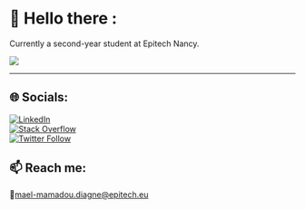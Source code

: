 # 💫 Hello there :
Currently a second-year student at Epitech Nancy.

![](https://github-readme-stats.vercel.app/api/top-langs/?username=Mogza&theme=omni&hide_border=false&include_all_commits=true&count_private=true&layout=compact)

---

## 🌐 Socials:
[![LinkedIn](https://img.shields.io/badge/LinkedIn-%230077B5.svg?logo=linkedin&logoColor=white)](https://www.linkedin.com/in/ma%C3%ABl-mamadou-diagne-89b411259/)    
[![Stack Overflow](https://img.shields.io/badge/-Stackoverflow-FE7A16?logo=stack-overflow&logoColor=white)](https://stackoverflow.com/users/23390168)   
[![Twitter Follow](https://img.shields.io/badge/follow-%4017Mogza-1DA1F2?logo=twitter&style=social)](https://twitter.com/17Mogza)



## 📫 Reach me:
📧mael-mamadou.diagne@epitech.eu


